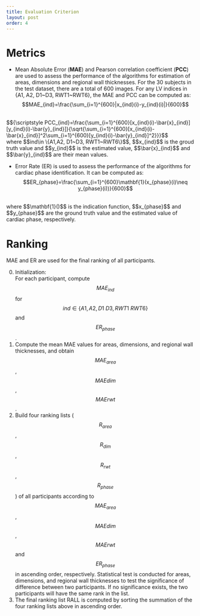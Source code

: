 ```yaml
---
title: Evaluation Criterion
layout: post
order: 4
---
```


# Metrics
* Mean Absolute Error (**MAE**) and Pearson correlation coefficient (**PCC**) are used to assess the performance of the algorithms for estimation of areas, dimensions and regional wall thicknesses. For the 30 subjects in the test dataset, there are a total of 600 images. For any LV indices in {A1, A2, D1~D3, RWT1~RWT6}, the MAE and PCC can be computed as:
$$MAE_{ind}=\frac{\sum_{i=1}^{600}|x_{ind}(i)-y_{ind}(i)|}{600}$$
<br/>
$${\scriptstyle PCC_{ind}=\frac{\sum_{i=1}^{600}[x_{ind}(i)-\bar{x}_{ind}][y_{ind}(i)-\bar{y}_{ind}]}{\sqrt{\sum_{i=1}^{600}[x_{ind}(i)-\bar{x}_{ind}]^2\sum_{i=1}^{600}[y_{ind}(i)-\bar{y}_{ind}]^2}}}$$
<br/>where $$ind\in \{A1,A2, D1~D3, RWT1~RWT6\}$$, $$x_{ind}$$ is the groud truth value and $$y_{ind}$$ is the estimated value, $$\bar{x}_{ind}$$ and $$\bar{y}_{ind}$$ are their mean values.

* Error Rate (ER) is used to assess the performance of the algorithms for cardiac phase identification. It can be computed as:
$$ER_{phase}=\frac{\sum_{i=1}^{600}\mathbf{1}(x_{phase}(i)\neq y_{phase}(i))}{600}$$
<br/>
where $$\mathbf{1}()$$ is the indication function, $$x_{phase}$$ and $$y_{phase}$$ are the ground truth value and the estimated value of cardiac phase, respectively.

# Ranking
MAE and ER are used for the final ranking of all participants.

0. Initialization: <br/> For each participant, compute $$MAE_{ind}$$ for $$ind\in \{A1,A2, D1~D3, RWT1~RWT6\}$$ and $$ER_{phase}$$.
1. Compute the mean MAE values for areas, dimensions, and regional wall thicknesses, and obtain $$MAE_{area}$$, $$MAE{dim}$$, $$MAE{rwt}$$.
2. Build four ranking lists ($$R_{area}$$, $$R_{dim}$$, $$R_{rwt}$$, $$R_{phase}$$) of all participants according to $$MAE_{area}$$, $$MAE{dim}$$, $$MAE{rwt}$$ and $$ER_{phase}$$ in ascending order, respectively. Statistical test is conducted for areas, dimensions, and regional wall thicknesses to test the significance of difference between two participants. If no significance exists, the two participants will have the same rank in the list.
3. The final ranking list RALL is computed by sorting the summation of the four ranking lists above in ascending order.